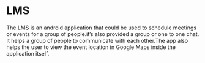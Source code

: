 # LMS
The LMS is an android application that could be used to schedule meetings or events for a group of people.it’s also provided a group or one to one chat. It helps a group of people to communicate with each other.The app also helps the user to view the event location in Google Maps inside the application itself.
